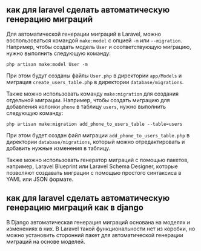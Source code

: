 ## как для laravel сделать автоматическую генерацию миграций

Для автоматической генерации миграций в Laravel, можно воспользоваться командой `make:model` с опцией `-m` или `--migration`. Например, чтобы создать модель `User` и соответствующую миграцию, нужно выполнить следующую команду:

```
php artisan make:model User -m
```

При этом будут созданы файлы `User.php` в директории `app/Models` и миграция `create_users_table.php` в директории `database/migrations`.

Также можно использовать команду `make:migration` для создания отдельной миграции. Например, чтобы создать миграцию для добавления колонки `phone` в таблицу `users`, нужно выполнить следующую команду:

```
php artisan make:migration add_phone_to_users_table --table=users
```

При этом будет создан файл миграции `add_phone_to_users_table.php` в директории `database/migrations`, который можно отредактировать и добавить нужные изменения в таблицу. 

Также можно использовать генератор миграций с помощью пакетов, например, Laravel Blueprint или Laravel Schema Designer, которые позволяют создавать миграции с помощью простого синтаксиса в YAML или JSON формате.

## как для laravel сделать автоматическую генерацию миграций как в django

В Django автоматическая генерация миграций основана на моделях и изменениях в них. В Laravel такой функциональности нет из коробки, но можно установить сторонний пакет для автоматической генерации миграций на основе моделей.

